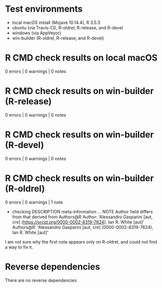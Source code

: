 # Test environments
* local macOS install (Mojave 10.14.4), R 3.5.3
* ubuntu (via Travis-CI), R-oldrel, R-release, and R-devel
* windows (via AppVeyor)
* win-builder (R-oldrel, R-release, and R-devel)

# R CMD check results on local macOS
0 errors | 0 warnings | 0 notes

# R CMD check results on win-builder (R-release)
0 errors | 0 warnings | 0 notes

# R CMD check results on win-builder (R-devel)
0 errors | 0 warnings | 0 notes

# R CMD check results on win-builder (R-oldrel)
0 errors | 0 warnings | 1 note

* checking DESCRIPTION meta-information ... NOTE
Author field differs from that derived from Authors@R
  Author:    'Alessandro Gasparini [aut, cre] (<https://orcid.org/0000-0002-8319-7624>), Ian R. White [aut]'
  Authors@R: 'Alessandro Gasparini [aut, cre] (0000-0002-8319-7624), Ian R. White [aut]'

I am not sure why the first note appears only on R-oldrel, and could not find a way to fix it. 

# Reverse dependencies
There are no reverse dependencies
